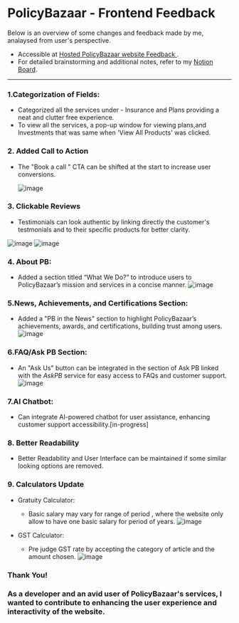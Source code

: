 # PolicyBazaar - Frontend Feedback

 Below is an overview of some changes and feedback made by me, analaysed from user's perspective.
-  Accessible at [Hosted PolicyBazaar website Feedback ](https://www.polcybazaar.netlify.app).
- For detailed brainstorming and additional notes, refer to my [Notion Board](https://www.notion.so/PolicyBazaar-Website-frontend-feedback-154af1946eba807a991bfcc84c59fcaa?pvs=4).
---
### **1.Categorization of Fields:**
  - Categorized all the services under - Insurance and Plans providing a neat and clutter free experience.
  - To view all the services, a pop-up window for viewing plans,and Investments that was same when 'View All Products' was clicked. 
### **2. Added Call to Action**
 - The "Book a call " CTA can be shifted at the start to increase user conversions.

   ![image](https://github.com/user-attachments/assets/ded00f2d-932c-473a-8755-f43f521259ac)

### **3. Clickable Reviews**
  - Testimonials can look authentic by linking directly the customer's testmonials and to their specific products for better clarity.

   ![image](https://github.com/user-attachments/assets/5068264e-5071-4b5f-850f-a128c69fc3eb) 
  ![image](https://github.com/user-attachments/assets/c2df3a02-3110-4fe3-9845-0c707875409d)


### **4. About PB:**
  - Added a section titled “What We Do?” to introduce users to PolicyBazaar’s mission and services in a concise manner.
![image](https://github.com/user-attachments/assets/b3c9b344-864d-4cf0-91d5-ace3a316e023)

### **5.News, Achievements, and Certifications Section:**
  - Added a "PB in the News" section to highlight PolicyBazaar’s achievements, awards, and certifications, building trust among users. 
![image](https://github.com/user-attachments/assets/c3b420cd-9a88-4bad-b84a-2b79aa130f4d)

### **6.FAQ/Ask PB Section:**
  - An "Ask Us" button can be integrated in the section of Ask PB linked with the *AskPB* service for easy access to FAQs and customer support.  
![image](https://github.com/user-attachments/assets/f9272a51-9980-47f7-ac6d-523138cc1fe8)

### **7.AI Chatbot:**
  - Can integrate AI-powered chatbot for user assistance, enhancing customer support accessibility.[in-progress]
### **8. Better Readability**
  - Better Readability and User Interface can be maintained if some similar looking options are removed.
### **9. Calculators Update**
- Gratuity Calculator:
  - Basic salary may vary for range of period , where the website only allow to have one basic salary for period of years.
![image](https://github.com/user-attachments/assets/d1ce37b4-684d-43b6-8b25-1b5ebe5ed18b)

- GST Calculator:
  - Pre judge GST rate by accepting the category of article and the amount chosen.
![image](https://github.com/user-attachments/assets/768df970-f556-41f2-8904-e26501d1063f)

### Thank You!
### As a developer and an avid user of PolicyBazaar's services, I wanted to contribute to enhancing the user experience and interactivity of the website.
